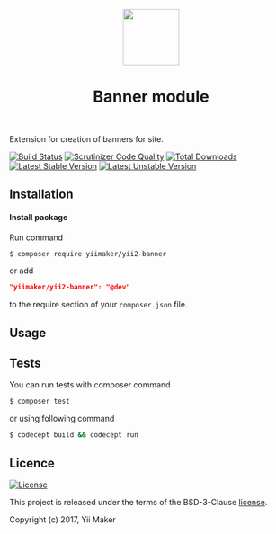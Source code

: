 <p align="center">
    <a href="https://github.com/yiimaker" target="_blank">
        <img src="https://avatars1.githubusercontent.com/u/24204902" height="100px">
    </a>
    <h1 align="center">Banner module</h1>
    <br>
</p>

Extension for creation of banners for site.

[![Build Status](https://travis-ci.org/yiimaker/yii2-banner.svg?branch=master)](https://travis-ci.org/yiimaker/yii2-banner)
[![Scrutinizer Code Quality](https://scrutinizer-ci.com/g/yiimaker/yii2-banner/badges/quality-score.png?b=master)](https://scrutinizer-ci.com/g/yiimaker/yii2-banner/?branch=master)
[![Total Downloads](https://poser.pugx.org/yiimaker/yii2-banner/downloads)](https://packagist.org/packages/yiimaker/yii2-banner)
[![Latest Stable Version](https://poser.pugx.org/yiimaker/yii2-banner/v/stable)](CHANGELOG.md)
[![Latest Unstable Version](https://poser.pugx.org/yiimaker/yii2-banner/v/unstable)](CHANGELOG.md)

Installation
------------

#### Install package

Run command
```bash
$ composer require yiimaker/yii2-banner
```

or add
```json
"yiimaker/yii2-banner": "@dev"
```
to the require section of your `composer.json` file.

Usage
-----

Tests
-----
You can run tests with composer command

```bash
$ composer test
```

or using following command

```bash
$ codecept build && codecept run
```

Licence
-------
[![License](https://poser.pugx.org/yiimaker/yii2-banner/license)](LICENSE)

This project is released under the terms of the BSD-3-Clause [license](LICENSE).

Copyright (c) 2017, Yii Maker
